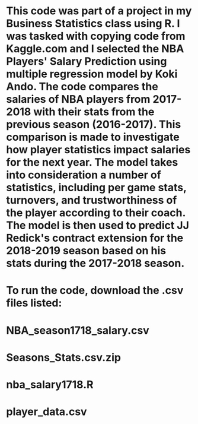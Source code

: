 # This code was part of a project in my Business Statistics class using R. I was tasked with copying code from Kaggle.com and I selected the NBA Players' Salary Prediction using multiple regression model by Koki Ando. The code compares the salaries of NBA players from 2017-2018 with their stats from the previous season (2016-2017). This comparison is made to investigate how player statistics impact salaries for the next year. The model takes into consideration a number of statistics, including per game stats, turnovers, and trustworthiness of the player according to their coach. The model is then used to predict JJ Redick's contract extension for the 2018-2019 season based on his stats during the 2017-2018 season. 
# To run the code, download the .csv files listed: 
# NBA_season1718_salary.csv
# Seasons_Stats.csv.zip
# nba_salary1718.R
# player_data.csv
